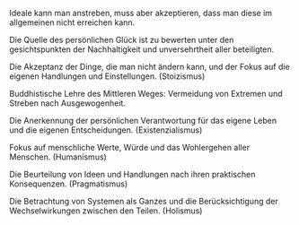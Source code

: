 Ideale kann man anstreben, muss aber akzeptieren, dass man diese im allgemeinen nicht erreichen kann.

Die Quelle des persönlichen Glück ist zu bewerten unter den gesichtspunkten der Nachhaltigkeit und unversehrtheit aller beteiligten.

Die Akzeptanz der Dinge, die man nicht ändern kann, und der Fokus auf die eigenen Handlungen und Einstellungen. (Stoizismus)

Buddhistische Lehre des Mittleren Weges: Vermeidung von Extremen und Streben nach Ausgewogenheit.

Die Anerkennung der persönlichen Verantwortung für das eigene Leben und die eigenen Entscheidungen. (Existenzialismus)

Fokus auf menschliche Werte, Würde und das Wohlergehen aller Menschen. (Humanismus)

Die Beurteilung von Ideen und Handlungen nach ihren praktischen Konsequenzen. (Pragmatismus)

Die Betrachtung von Systemen als Ganzes und die Berücksichtigung der Wechselwirkungen zwischen den Teilen. (Holismus)
